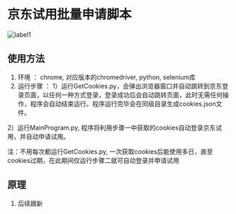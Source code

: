 # 京东试用批量申请脚本
![label1](https://img.shields.io/badge/爬虫-京东试用-green)
## 使用方法
1. 环境 ： chrome, 对应版本的chromedriver, python, selenium库
2. 运行步骤 ： 
1）运行GetCookies.py，会弹出浏览器窗口并自动跳转到京东登录页面，以任何一种方式登录，登录成功后会自动跳转页面，此时无需任何操作，程序会自动结束运行。程序运行完毕会在同级目录生成cookies.json文件。
		
2）运行MainProgram.py, 程序将利用步骤一中获取的cookies自动登录京东试用，并自动申请试用。

注：不用每次都运行GetCookies.py, 一次获取cookies后能使用多日，直至cookies过期，在此期间仅运行步骤二就可自动登录并申请试用

## 原理
1. 后续跟新
